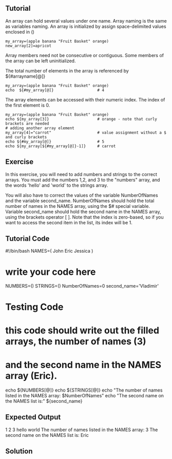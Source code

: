 Tutorial
--------
An array can hold several values under one name. Array naming is the same as variables naming.
An array is initialized by assign space-delimited values enclosed in ()

    my_array=(apple banana "Fruit Basket" orange)
    new_array[2]=apricot

Array members need not be consecutive or contiguous. Some members of the array can be left uninitialized.

The total number of elements in the array is referenced by ${#arrayname[@]}

    my_array=(apple banana "Fruit Basket" orange)
    echo  ${#my_array[@]}                   # 4

The array elements can be accessed with their numeric index. The index of the first element is 0.

    my_array=(apple banana "Fruit Basket" orange)
    echo ${my_array[3]}                     # orange - note that curly brackets are needed
    # adding another array element
    my_array[4]="carrot"                    # value assignment without a $ and curly brackets
    echo ${#my_array[@]}                    # 5
    echo ${my_array[${#my_array[@]}-1]}     # carrot

Exercise
--------
In this exercise, you will need to add numbers and strings to the correct arrays. You must add the numbers 1,2, and 3 to the "numbers" array, and the words 'hello' and 'world' to the strings array.

You will also have to correct the values of the variable NumberOfNames and the variable second_name. NumberOfNames should hold the total number of names in the NAMES array, using the $# special variable. Variable second_name should hold the second name in the NAMES array, using the brackets operator [ ]. Note that the index is zero-based, so if you want to access the second item in the list, its index will be 1.

Tutorial Code
-------------
#!/bin/bash
NAMES=( John Eric Jessica )

# write your code here
NUMBERS=()
STRINGS=()
NumberOfNames=0
second_name='Vladimir'






# Testing Code

# this code should write out the filled arrays, the number of names (3)
# and the second name in the NAMES array (Eric).
echo ${NUMBERS[@]}
echo ${STRINGS[@]}
echo "The number of names listed in the NAMES array: $NumberOfNames"
echo "The second name on the NAMES list is:" ${second_name}

Expected Output
---------------
1 2 3
hello world
The number of names listed in the NAMES array: 3
The second name on the NAMES list is: Eric

Solution
--------
